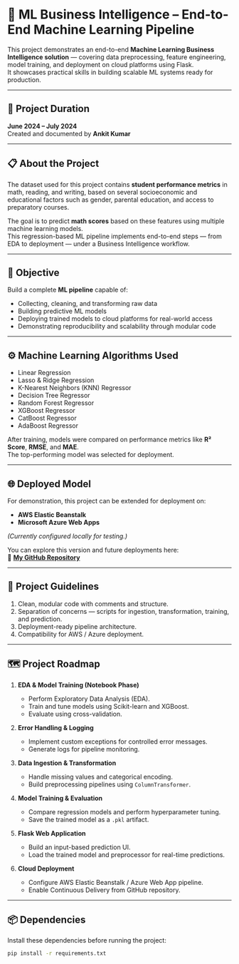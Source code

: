 # 🧠 ML Business Intelligence – End-to-End Machine Learning Pipeline  

This project demonstrates an end-to-end **Machine Learning Business Intelligence solution** — covering data preprocessing, feature engineering, model training, and deployment on cloud platforms using Flask.  
It showcases practical skills in building scalable ML systems ready for production.

---

## 📅 Project Duration
**June 2024 – July 2024**  
Created and documented by **Ankit Kumar**  

---

## 📋 About the Project
The dataset used for this project contains **student performance metrics** in math, reading, and writing, based on several socioeconomic and educational factors such as gender, parental education, and access to preparatory courses.  

The goal is to predict **math scores** based on these features using multiple machine learning models.  
This regression-based ML pipeline implements end-to-end steps — from EDA to deployment — under a Business Intelligence workflow.

---

## 🎯 Objective
Build a complete **ML pipeline** capable of:
- Collecting, cleaning, and transforming raw data  
- Building predictive ML models  
- Deploying trained models to cloud platforms for real-world access  
- Demonstrating reproducibility and scalability through modular code  

---

## ⚙️ Machine Learning Algorithms Used
- Linear Regression  
- Lasso & Ridge Regression  
- K-Nearest Neighbors (KNN) Regressor  
- Decision Tree Regressor  
- Random Forest Regressor  
- XGBoost Regressor  
- CatBoost Regressor  
- AdaBoost Regressor  

After training, models were compared on performance metrics like **R² Score**, **RMSE**, and **MAE**.  
The top-performing model was selected for deployment.

---

## 🌐 Deployed Model
For demonstration, this project can be extended for deployment on:
- **AWS Elastic Beanstalk**
- **Microsoft Azure Web Apps**

*(Currently configured locally for testing.)*

You can explore this version and future deployments here:  
🔗 [**My GitHub Repository**](https://github.com/MAnkitkumar/ML_Business_Intelligence_Ankit)

---

## 🧩 Project Guidelines
1. Clean, modular code with comments and structure.
2. Separation of concerns — scripts for ingestion, transformation, training, and prediction.  
3. Deployment-ready pipeline architecture.  
4. Compatibility for AWS / Azure deployment.

---

## 🗺️ Project Roadmap
1. **EDA & Model Training (Notebook Phase)**  
   - Perform Exploratory Data Analysis (EDA).  
   - Train and tune models using Scikit-learn and XGBoost.  
   - Evaluate using cross-validation.  

2. **Error Handling & Logging**  
   - Implement custom exceptions for controlled error messages.  
   - Generate logs for pipeline monitoring.

3. **Data Ingestion & Transformation**  
   - Handle missing values and categorical encoding.  
   - Build preprocessing pipelines using `ColumnTransformer`.

4. **Model Training & Evaluation**  
   - Compare regression models and perform hyperparameter tuning.  
   - Save the trained model as a `.pkl` artifact.

5. **Flask Web Application**  
   - Build an input-based prediction UI.  
   - Load the trained model and preprocessor for real-time predictions.  

6. **Cloud Deployment**  
   - Configure AWS Elastic Beanstalk / Azure Web App pipeline.  
   - Enable Continuous Delivery from GitHub repository.  

---

## 📦 Dependencies
Install these dependencies before running the project:

```bash
pip install -r requirements.txt
